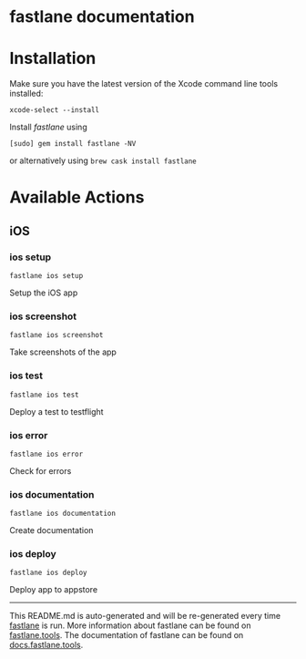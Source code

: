 fastlane documentation
================
# Installation

Make sure you have the latest version of the Xcode command line tools installed:

```
xcode-select --install
```

Install _fastlane_ using
```
[sudo] gem install fastlane -NV
```
or alternatively using `brew cask install fastlane`

# Available Actions
## iOS
### ios setup
```
fastlane ios setup
```
Setup the iOS app
### ios screenshot
```
fastlane ios screenshot
```
Take screenshots of the app
### ios test
```
fastlane ios test
```
Deploy a test to testflight
### ios error
```
fastlane ios error
```
Check for errors
### ios documentation
```
fastlane ios documentation
```
Create documentation
### ios deploy
```
fastlane ios deploy
```
Deploy app to appstore

----

This README.md is auto-generated and will be re-generated every time [fastlane](https://fastlane.tools) is run.
More information about fastlane can be found on [fastlane.tools](https://fastlane.tools).
The documentation of fastlane can be found on [docs.fastlane.tools](https://docs.fastlane.tools).
